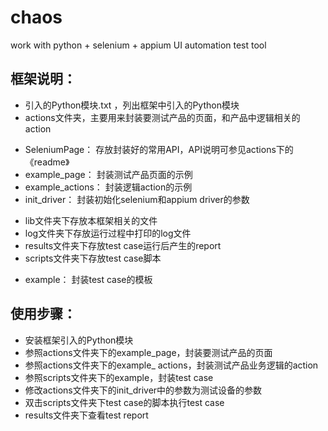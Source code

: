 # chaos
work with python + selenium + appium UI automation test tool

## 框架说明：
+ 引入的Python模块.txt ，列出框架中引入的Python模块
+ actions文件夹，主要用来封装要测试产品的页面，和产品中逻辑相关的action
- SeleniumPage：
存放封装好的常用API，API说明可参见actions下的《readme》
- example_page：
封装测试产品页面的示例
- example_actions：
封装逻辑action的示例
- init_driver：
封装初始化selenium和appium driver的参数
+ lib文件夹下存放本框架相关的文件
+ log文件夹下存放运行过程中打印的log文件
+ results文件夹下存放test case运行后产生的report
+ scripts文件夹下存放test case脚本
- example：
封装test case的模板



## 使用步骤：
* 安装框架引入的Python模块
* 参照actions文件夹下的example_page，封装要测试产品的页面
* 参照actions文件夹下的example_ actions，封装测试产品业务逻辑的action
* 参照scripts文件夹下的example，封装test case
* 修改actions文件夹下的init_driver中的参数为测试设备的参数
* 双击scripts文件夹下test case的脚本执行test case
* results文件夹下查看test report
